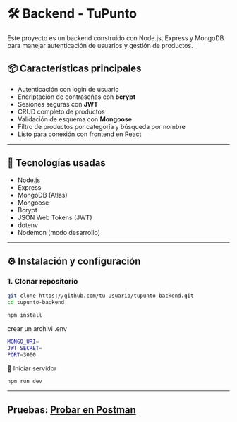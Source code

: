 # 🛠 Backend - TuPunto

Este proyecto es un backend construido con Node.js, Express y MongoDB para manejar autenticación de usuarios y gestión de productos.

## 📦 Características principales

- Autenticación con login de usuario
- Encriptación de contraseñas con **bcrypt**
- Sesiones seguras con **JWT**
- CRUD completo de productos
- Validación de esquema con **Mongoose**
- Filtro de productos por categoría y búsqueda por nombre
- Listo para conexión con frontend en React

---

## 🧰 Tecnologías usadas

- Node.js
- Express
- MongoDB (Atlas)
- Mongoose
- Bcrypt
- JSON Web Tokens (JWT)
- dotenv
- Nodemon (modo desarrollo)

---

## ⚙️ Instalación y configuración

### 1. Clonar repositorio

```bash
git clone https://github.com/tu-usuario/tupunto-backend.git
cd tupunto-backend
```
```bash
npm install
```
crear un archivi .env
```bash
MONGO_URI=
JWT_SECRET=
PORT=3000
```
🚀 Iniciar servidor
```bash
npm run dev
```
---
##  Pruebas: [Probar en Postman](https://martian-firefly-919613.postman.co/workspace/My-Workspace~794340d8-d3a9-4553-8564-5d153ed327c6/collection/29163654-7f4c050a-a5ad-49a9-8e49-46a0d9a6b8f4?action=share&source=copy-link&creator=29163654)
